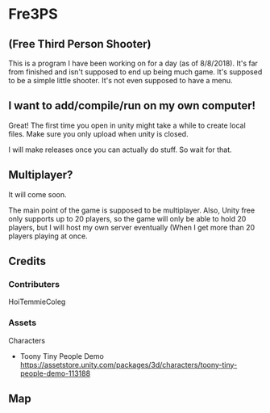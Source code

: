 # Fre3PS
## (Free Third Person Shooter)
This is a program I have been working on for a day (as of 8/8/2018).  It's far from finished and isn't supposed to end up being much game.  It's supposed to be a simple little shooter.  It's not even supposed to have a menu.

## I want to add/compile/run on my own computer!
Great! The first time you open in unity might take a while to create local files.  Make sure you only upload when unity is closed.

I will make releases once you can actually do stuff.  So wait for that.
## Multiplayer?
It will come soon.

The main point of the game is supposed to be multiplayer.  Also, Unity free only supports up to 20 players, so the game will only be able to hold 20 players, but I will host my own server eventually (When I get more than 20 players playing at once.

## Credits
### Contributers
HoiTemmieColeg

### Assets
Characters
- Toony Tiny People Demo https://assetstore.unity.com/packages/3d/characters/toony-tiny-people-demo-113188

Map
- 
